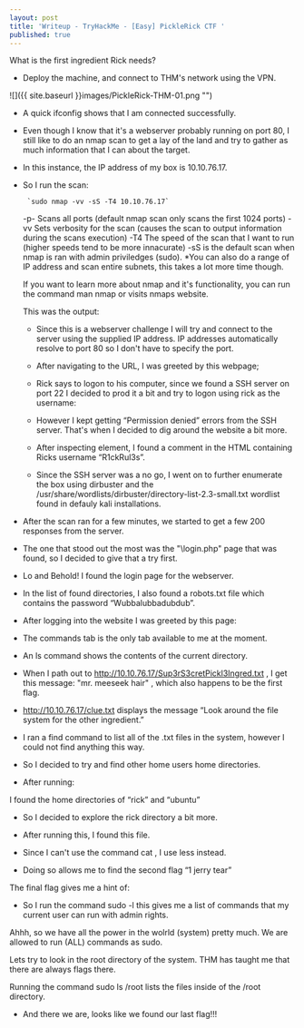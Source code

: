 ```yaml
---
layout: post
title: 'Writeup - TryHackMe - [Easy] PickleRick CTF '
published: true
---
```

What is the first ingredient Rick needs?

 - Deploy the machine, and connect to THM's network using the VPN.

![]({{ site.baseurl }}images/PickleRick-THM-01.png "")

 - A quick ifconfig shows that I am connected successfully.
 

 - Even though I know that it's a webserver probably running on port 80, I still like to do an nmap scan to get a lay of the land and try to gather as much information that I can about the target.
 
 - In this instance, the IP address of my box is 10.10.76.17.
 
 - So I run the scan:
        
        `sudo nmap -vv -sS -T4 10.10.76.17`
 
    -p-     Scans all ports (default nmap scan only scans the first 1024 ports)
    -vv     Sets verbosity for the scan (causes the scan to output information during the scans execution)
    -T4     The speed of the scan that I want to run (higher speeds tend to be more innacurate)
    -sS     is the default scan when nmap is ran with admin priviledges (sudo).
             *You can also do a range of IP address and scan entire subnets, this takes a lot more time though.     
    
    If you want to learn more about nmap and it's functionality, you can run the command man nmap or visits nmaps website.
    
    This was the output:
    
    
        
    - Since this is a webserver challenge I will try and connect to the server using the supplied IP address. IP addresses automatically resolve to port 80 so I don't have to specify the port.
    
    - After navigating to the URL, I was greeted by this webpage;
    
    
    
    - Rick says to logon to his computer, since we found a SSH server on port 22 I decided to prod it a bit and try to logon using rick as the username:
    
    
    
    - However I kept getting “Permission denied” errors from the SSH server. That's when I decided to dig around the website a bit more.
    
    - After inspecting element, I found a comment in the HTML containing Ricks username “R1ckRul3s”.
    
    - Since the SSH server was a no go, I went on to further enumerate the box using dirbuster and the /usr/share/wordlists/dirbuster/directory-list-2.3-small.txt wordlist found in defauly kali installations.
    



- After the scan ran for a few minutes, we started to get a few 200 responses from the server.



- The one that stood out the most was the "\login.php" page that was found, so I decided to give that a try first.

- Lo and Behold! I found the login page for the webserver.



- In the list of found directories, I also found a robots.txt file which contains the password “Wubbalubbadubdub”.

- After logging into the website I was greeted by this page:



- The commands tab is the only tab available to me at the moment.

- An ls command shows the contents of the current directory.


    
    
- When I path out to http://10.10.76.17/Sup3rS3cretPickl3Ingred.txt , I get this message: "mr. meeseek hair" , which also happens to be the first flag.

- http://10.10.76.17/clue.txt displays the message “Look around the file system for the other ingredient.”

- I ran a find command to list all of the .txt files in the system, however I could not find anything this way.

- So I decided to try and find other home users home directories. 

- After running:



I found the home directories of “rick” and “ubuntu”



- So I decided to explore the rick directory a bit more.



- After running this, I found this file.



- Since I can't use the command cat , I use less instead.



- Doing so allows me to find the second flag “1 jerry tear”

The final flag gives me a hint of:



- So I run the command sudo -l this gives me a list of commands that my current user can run with admin rights.



Ahhh, so we have all the power in the wolrld (system) pretty much. We are allowed to run (ALL) commands as sudo.

Lets try to look in the root directory of the system. THM has taught me that there are always flags there.

Running the command sudo ls /root lists the files inside of the /root directory.



- And there we are, looks like we found our last flag!!!

